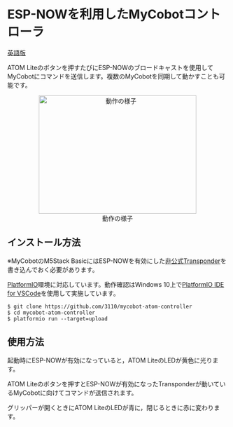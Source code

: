 # ESP-NOWを利用したMyCobotコントローラ

[英語版](README.md)

ATOM Liteのボタンを押すたびにESP-NOWのブロードキャストを使用してMyCobotにコマンドを送信します。複数のMyCobotを同期して動かすことも可能です。

<div align="center">
<a href="https://www.youtube.com/watch?feature=player_embedded&v=9meBfmLa9Z8
" target="_blank"><img src="https://img.youtube.com/vi/9meBfmLa9Z8/0.jpg"
alt="動作の様子" width="360" height="270" /></a><br>
動作の様子
</div>

## インストール方法

※MyCobotのM5Stack BasicにはESP-NOWを有効にした[非公式Transponder](https://github.com/3110/mycobot-transponder)を書き込んでおく必要があります。

[PlatformIO](https://platformio.org/)環境に対応しています。動作確認はWindows 10上で[PlatformIO IDE for VSCode](https://platformio.org/install/ide?install=vscode)を使用して実施しています。

```
$ git clone https://github.com/3110/mycobot-atom-controller
$ cd mycobot-atom-controller
$ platformio run --target=upload
```

## 使用方法

起動時にESP-NOWが有効になっていると，ATOM LiteのLEDが黄色に光ります。

ATOM Liteのボタンを押すとESP-NOWが有効になったTransponderが動いているMyCobotに向けてコマンドが送信されます。

グリッパーが開くときにATOM LiteのLEDが青に，閉じるときに赤に変わります。
